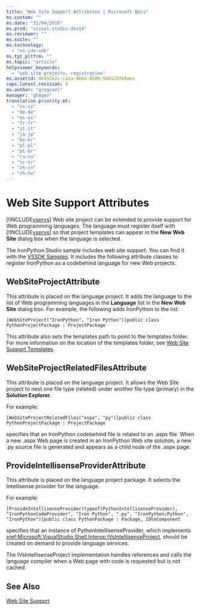 ```yaml
---
title: "Web Site Support Attributes | Microsoft Docs"
ms.custom: ""
ms.date: "11/04/2016"
ms.prod: "visual-studio-dev14"
ms.reviewer: ""
ms.suite: ""
ms.technology: 
  - "vs-ide-sdk"
ms.tgt_pltfrm: ""
ms.topic: "article"
helpviewer_keywords: 
  - "web site projects, registration"
ms.assetid: 46d52e2c-ca2a-4bbd-8500-5b0129768aec
caps.latest.revision: 9
ms.author: "gregvanl"
manager: "ghogen"
translation.priority.mt: 
  - "cs-cz"
  - "de-de"
  - "es-es"
  - "fr-fr"
  - "it-it"
  - "ja-jp"
  - "ko-kr"
  - "pl-pl"
  - "pt-br"
  - "ru-ru"
  - "tr-tr"
  - "zh-cn"
  - "zh-tw"
---
```

# Web Site Support Attributes
[!INCLUDE[vsprvs](../../code-quality/includes/vsprvs_md.md)] Web site project can be extended to provide support for Web programming languages. The language must register itself with [!INCLUDE[vsprvs](../../code-quality/includes/vsprvs_md.md)] so that project templates can appear in the **New Web Site** dialog box when the language is selected.  
  
 The IronPython Studio sample includes web site support. You can find it with the [VSSDK Samples](../../misc/vssdk-samples.md). It includes the following attribute classes to register IronPython as a codebehind language for new Web projects.  
  
## WebSiteProjectAttribute  
 This attribute is placed on the language project. It adds the language to the list of Web programming languages in the **Language** list in the **New Web Site** dialog box. For example, the following adds IronPython to the list:  
  
```  
[WebSiteProject("IronPython", "Iron Python")]public class PythonProjectPackage : ProjectPackage  
```  
  
 This attribute also sets the templates path to point to the templates folder. For more information on the location of the templates folder, see [Web Site Support Templates](../../extensibility/internals/web-site-support-templates.md).  
  
## WebSiteProjectRelatedFilesAttribute  
 This attribute is placed on the language project. It allows the Web Site project to nest one file type (related) under another file type (primary) in the **Solution Explorer**.  
  
 For example:  
  
```  
[WebSiteProjectRelatedFiles("aspx", "py")]public class PythonProjectPackage : ProjectPackage  
```  
  
 specifies that an IronPython codebehind file is related to an .aspx file. When a new .aspx Web page is created in an IronPython Web site solution, a new .py source file is generated and appears as a child node of the .aspx page.  
  
## ProvideIntellisenseProviderAttribute  
 This attribute is placed on the language project package. It selects the Intellisense provider for the language.  
  
 For example:  
  
```  
[ProvideIntellisenseProvider(typeof(PythonIntellisenseProvider), "IronPythonCodeProvider", "Iron Python", ".py", "IronPython;Python", "IronPython")]public class PythonPackage : Package, IOleComponent  
```  
  
 specifies that an instance of PythonIntellisenseProvider, which implements <xref:Microsoft.VisualStudio.Shell.Interop.IVsIntellisenseProject>, should be created on demand to provide language services.  
  
 The IVsIntellisenseProject implementation handles references and calls the language compiler when a Web page with code is requested but is not cached.  
  
## See Also  
 [Web Site Support](../../extensibility/internals/web-site-support.md)